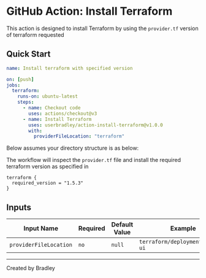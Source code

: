 # GitHub Action: Install Terraform


This action is designed to install Terraform by using the `provider.tf` version of terraform requested

## Quick Start

```yaml
name: Install terraform with specified version

on: [push]
jobs:
  terraform:
    runs-on: ubuntu-latest
    steps:
      - name: Checkout code
        uses: actions/checkout@v3
      - name: Install Terraform
        uses: userbradley/action-install-terraform@v1.0.0
        with:
          providerFileLocation: "terraform"
```

Below assumes your directory structure is as below:


The workflow will inspect the `provider.tf` file and install the required terraform version as specified in

```hcl
terraform {
  required_version = "1.5.3"
}
```

## Inputs

| Input Name             | Required | Default Value | Example                          |
|------------------------|----------|---------------|----------------------------------|
| `providerFileLocation` | `no`     | `null`        | `terraform/deployments/puppy-ui` |

---

Created by Bradley
